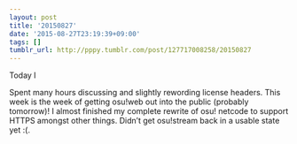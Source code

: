 ```yaml
---
layout: post
title: '20150827'
date: '2015-08-27T23:19:39+09:00'
tags: []
tumblr_url: http://pppy.tumblr.com/post/127717008258/20150827
---
```

Today I

Spent many hours discussing and slightly rewording license headers. This week is the week of getting osu!web out into the public (probably tomorrow)!
I almost finished my complete rewrite of osu! netcode to support HTTPS amongst other things.
Didn’t get osu!stream back in a usable state yet :(.
